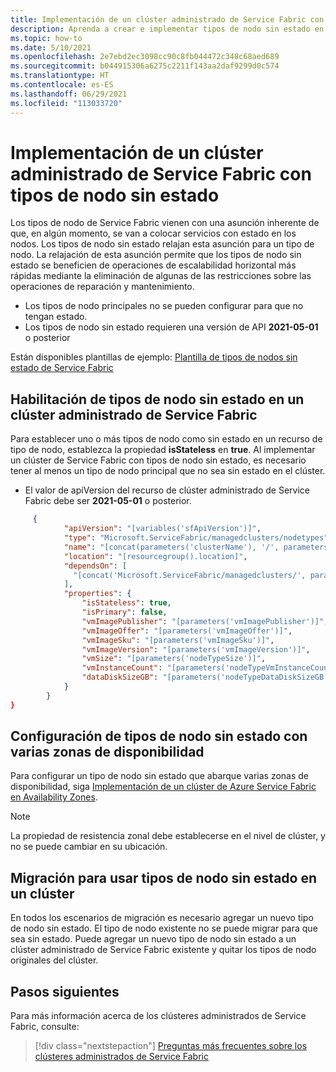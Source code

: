 ```yaml
---
title: Implementación de un clúster administrado de Service Fabric con tipos de nodo sin estado
description: Aprenda a crear e implementar tipos de nodo sin estado en clústeres administrados de Service Fabric
ms.topic: how-to
ms.date: 5/10/2021
ms.openlocfilehash: 2e7ebd2ec3098cc90c8fb044472c348c68aed689
ms.sourcegitcommit: b044915306a6275c2211f143aa2daf9299d0c574
ms.translationtype: HT
ms.contentlocale: es-ES
ms.lasthandoff: 06/29/2021
ms.locfileid: "113033720"
---
```

# <a name="deploy-a-service-fabric-managed-cluster-with-stateless-node-types"></a>Implementación de un clúster administrado de Service Fabric con tipos de nodo sin estado

Los tipos de nodo de Service Fabric vienen con una asunción inherente de que, en algún momento, se van a colocar servicios con estado en los nodos. Los tipos de nodo sin estado relajan esta asunción para un tipo de nodo. La relajación de esta asunción permite que los tipos de nodo sin estado se beneficien de operaciones de escalabilidad horizontal más rápidas mediante la eliminación de algunas de las restricciones sobre las operaciones de reparación y mantenimiento.

* Los tipos de nodo principales no se pueden configurar para que no tengan estado.
* Los tipos de nodo sin estado requieren una versión de API **2021-05-01** o posterior


Están disponibles plantillas de ejemplo: [Plantilla de tipos de nodos sin estado de Service Fabric](https://github.com/Azure-Samples/service-fabric-cluster-templates)

## <a name="enable-stateless-node-types-in-a-service-fabric-managed-cluster"></a>Habilitación de tipos de nodo sin estado en un clúster administrado de Service Fabric
Para establecer uno o más tipos de nodo como sin estado en un recurso de tipo de nodo, establezca la propiedad **isStateless** en **true**. Al implementar un clúster de Service Fabric con tipos de nodo sin estado, es necesario tener al menos un tipo de nodo principal que no sea sin estado en el clúster.

* El valor de apiVersion del recurso de clúster administrado de Service Fabric debe ser **2021-05-01** o posterior.

```json
     {
            "apiVersion": "[variables('sfApiVersion')]",
            "type": "Microsoft.ServiceFabric/managedclusters/nodetypes",
            "name": "[concat(parameters('clusterName'), '/', parameters('nodeTypeName'))]",
            "location": "[resourcegroup().location]",
            "dependsOn": [
              "[concat('Microsoft.ServiceFabric/managedclusters/', parameters('clusterName'))]"
            ],
            "properties": {
                "isStateless": true,
                "isPrimary": false,
                "vmImagePublisher": "[parameters('vmImagePublisher')]",
                "vmImageOffer": "[parameters('vmImageOffer')]",
                "vmImageSku": "[parameters('vmImageSku')]",
                "vmImageVersion": "[parameters('vmImageVersion')]",
                "vmSize": "[parameters('nodeTypeSize')]",
                "vmInstanceCount": "[parameters('nodeTypeVmInstanceCount')]",
                "dataDiskSizeGB": "[parameters('nodeTypeDataDiskSizeGB')]"
            }
        }
}
```

## <a name="configure-stateless-node-types-with-multiple-availability-zones"></a>Configuración de tipos de nodo sin estado con varias zonas de disponibilidad
Para configurar un tipo de nodo sin estado que abarque varias zonas de disponibilidad, siga [Implementación de un clúster de Azure Service Fabric en Availability Zones](.\service-fabric-cross-availability-zones.md). 

>[!NOTE]
> La propiedad de resistencia zonal debe establecerse en el nivel de clúster, y no se puede cambiar en su ubicación.

## <a name="migrate-to-using-stateless-node-types-in-a-cluster"></a>Migración para usar tipos de nodo sin estado en un clúster
En todos los escenarios de migración es necesario agregar un nuevo tipo de nodo sin estado. El tipo de nodo existente no se puede migrar para que sea sin estado. Puede agregar un nuevo tipo de nodo sin estado a un clúster administrado de Service Fabric existente y quitar los tipos de nodo originales del clúster. 

## <a name="next-steps"></a>Pasos siguientes 

Para más información acerca de los clústeres administrados de Service Fabric, consulte:

> [!div class="nextstepaction"]
> [Preguntas más frecuentes sobre los clústeres administrados de Service Fabric](./faq-managed-cluster.yml)